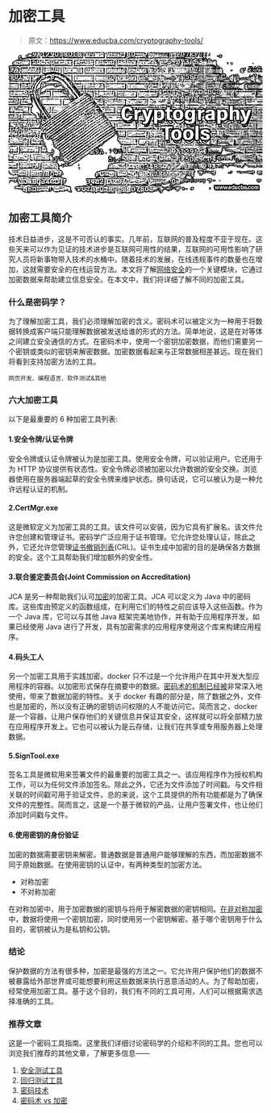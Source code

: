 # 加密工具

> 原文：<https://www.educba.com/cryptography-tools/>

![Cryptography Tools](img/5ab09c6109882031b5737d08f0aba9d9.png)



## 加密工具简介

技术日益进步，这是不可否认的事实。几年前，互联网的普及程度不亚于现在。这些天来可以作为见证的技术进步是互联网可用性的结果，互联网的可用性影响了研究人员将新事物带入技术的水桶中。随着技术的发展，在线违规事件的数量也在增加，这就需要安全的在线运营方法。本文将了解[网络安全](https://www.educba.com/what-is-cyber-security/)的一个关键模块，它通过加密数据来帮助建立信息安全。在本文中，我们将详细了解不同的加密工具。

### 什么是密码学？

为了理解加密工具，我们必须理解加密的含义。密码术可以被定义为一种用于将数据转换成客户端只能理解数据被发送给谁的形式的方法。简单地说，这是在对等体之间建立安全通信的方式。在密码术中，使用一个密钥加密数据，而他们需要另一个密钥或类似的密钥来解密数据。加密数据看起来与正常数据相差甚远。现在我们将看到支持加密方法的工具。

<small>网页开发、编程语言、软件测试&其他</small>

### 六大加密工具

以下是最重要的 6 种加密工具列表:

#### 1.安全令牌/认证令牌

安全令牌或认证令牌被认为是加密工具。使用安全令牌，可以验证用户。它还用于为 HTTP 协议提供有状态性。安全令牌必须被加密以允许数据的安全交换。浏览器使用在服务器端起草的安全令牌来维护状态。换句话说，它可以被认为是一种允许远程认证的机制。

#### 2.CertMgr.exe

这是微软定义为加密工具的工具。该文件可以安装，因为它具有扩展名。该文件允许您创建和管理证书。密码学广泛应用于证书管理。它允许您处理认证，除此之外，它还允许您管理[证书撤销列表](https://docs.microsoft.com/en-us/windows/win32/secgloss/c-gly?redirectedfrom=MSDN)(CRL)。证书生成中加密的目的是确保各方数据的安全。这个工具帮助我们增加额外的安全性。

#### 3.联合鉴定委员会(Joint Commission on Accreditation)

JCA 是另一种帮助我们认可[加密](https://www.educba.com/what-is-encryption/)的加密工具。JCA 可以定义为 Java 中的密码库。这些库由预定义的函数组成，在利用它们的特性之前应该导入这些函数。作为一个 Java 库，它可以与其他 Java 框架完美地协作，并有助于应用程序开发。如果已经使用 Java 进行了开发，具有加密需求的应用程序使用这个库来构建应用程序。

#### 4.码头工人

另一个加密工具用于实践加密。docker 只不过是一个允许用户在其中开发大型应用程序的容器。以加密形式保存在摘要中的数据。[密码术的机制已经被](https://www.educba.com/java-cryptography/)非常深入地使用，带来了数据加密的特性。关于 docker 有趣的部分是，除了数据之外，文件也是加密的，所以没有正确的密钥访问权限的人不能访问它。简而言之，docker 是一个容器，让用户保存他们的关键信息并保证其安全，这样就可以将全部精力放在应用程序开发上。它也可以被认为是云存储，让我们在共享或专用服务器上处理数据。

#### 5.SignTool.exe

签名工具是微软用来签署文件的最重要的加密工具之一。该应用程序作为授权机构工作，可以为任何文件添加签名。除此之外，它还为文件添加了时间戳。与文件相关联的时间戳可用于验证文件。总的来说，这个工具提供的所有功能都是为了确保文件的完整性。简而言之，这是一个基于微软的产品，让用户签署文件，也让他们添加时间戳与文件。

#### 6.使用密钥的身份验证

加密的数据需要密钥来解密。普通数据是普通用户能够理解的东西，而加密数据不同于原始数据。在使用密钥的认证中，有两种类型的加密方法。

*   对称加密
*   不对称加密

在对称加密中，用于加密数据的密钥与将用于解密数据的密钥相同。[在非对称加密](https://www.educba.com/asymmetric-encryption/)中，数据将使用一个密钥加密，同时使用另一个密钥解密。基于哪个密钥用于什么目的，密钥被认为是私钥和公钥。

### 结论

保护数据的方法有很多种，加密是最强的方法之一。它允许用户保护他们的数据不被暴露给外部世界或可能想要利用这些数据来执行恶意活动的人。为了帮助加密，经常使用加密工具。基于这个目的，我们有不同的工具可用，人们可以根据需求选择准确的工具。

### 推荐文章

这是一个密码工具指南。这里我们详细讨论密码学的介绍和不同的工具。您也可以浏览我们推荐的其他文章，了解更多信息——

1.  [安全测试工具](https://www.educba.com/security-testing-tools/)
2.  [回归测试工具](https://www.educba.com/regression-testing-tools/)
3.  [密码技术](https://www.educba.com/cryptography-techniques/)
4.  [密码术 vs 加密](https://www.educba.com/cryptography-vs-encryption/)





